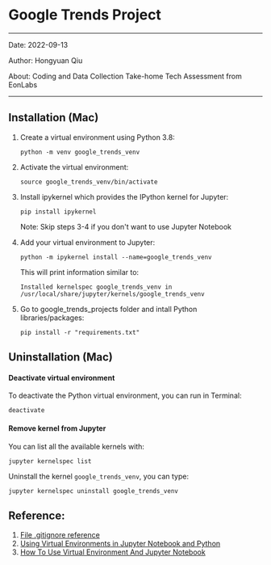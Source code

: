 # Google Trends Project

---
Date: 2022-09-13

Author: Hongyuan Qiu

About: Coding and Data Collection Take-home Tech Assessment from EonLabs

---


## Installation (Mac)
1. Create a virtual environment using Python 3.8: 
   ```
   python -m venv google_trends_venv
   ```
   
2. Activate the virtual environment: 
   ```
   source google_trends_venv/bin/activate
   ```
   
3. Install ipykernel which provides the IPython kernel for Jupyter: 
   ```
   pip install ipykernel
   ```
   Note: Skip steps 3-4 if you don't want to use Jupyter Notebook
   
4. Add your virtual environment to Jupyter:
   ```
   python -m ipykernel install --name=google_trends_venv
   ```
   This will print information similar to:
   ```
   Installed kernelspec google_trends_venv in /usr/local/share/jupyter/kernels/google_trends_venv
   ```

5. Go to google_trends_projects folder and intall Python libraries/packages:
   ```
   pip install -r "requirements.txt"
   ```

## Uninstallation (Mac)
#### Deactivate virtual environment
To deactivate the Python virtual environment, you can run in Terminal: 
```
deactivate
```
#### Remove kernel from Jupyter
You can list all the available kernels with:
```
jupyter kernelspec list
```
Uninstall the kernel `google_trends_venv`, you can type:
```
jupyter kernelspec uninstall google_trends_venv
```


## Reference:
1. [File .gitignore reference](https://github.com/github/gitignore/blob/main/Python.gitignore)
2. [Using Virtual Environments in Jupyter Notebook and Python](https://janakiev.com/blog/jupyter-virtual-envs/)
3. [How To Use Virtual Environment And Jupyter Notebook](https://pythoninoffice.com/virtual-environment-and-jupyter-notebook/)

